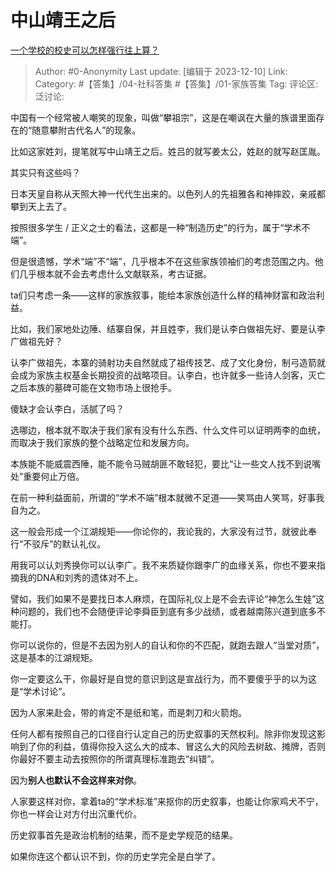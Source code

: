 # 中山靖王之后
[一个学校的校史可以怎样强行往上算？](https://www.zhihu.com/question/309154799/answer/3319842097)

> Author: #0-Anonymity
> Last update: [编辑于 2023-12-10]
> Link:
> Category: #【答集】/04-社科答集  #【答集】/01-家族答集 
> Tag:
> 评论区:
> 泛讨论:

中国有一个经常被人嘲笑的现象，叫做“攀祖宗”，这是在嘲讽在大量的族谱里面存在的“随意攀附古代名人”的现象。

比如这家姓刘，提笔就写中山靖王之后。姓吕的就写姜太公，姓赵的就写赵匡胤。

其实只有这些吗？

日本天皇自称从天照大神一代代生出来的。以色列人的先祖雅各和神摔跤，亲戚都攀到天上去了。

按照很多学生 / 正义之士的看法，这都是一种“制造历史”的行为，属于“学术不端”。

但是很遗憾，学术“端”不“端”，几乎根本不在这些家族领袖们的考虑范围之内。他们几乎根本就不会去考虑什么文献联系，考古证据。

ta们只考虑一条——这样的家族叙事，能给本家族创造什么样的精神财富和政治利益。

比如，我们家地处边陲、结寨自保，并且姓李，我们是认李白做祖先好、要是认李广做祖先好？

认李广做祖先，本寨的骑射功夫自然就成了祖传技艺、成了文化身份，制弓造箭就会成为家族主权基金长期投资的战略项目。认李白，也许就多一些诗人剑客，灭亡之后本族的墓碑可能在文物市场上很抢手。

傻缺才会认李白，活腻了吗？

选哪边，根本就不取决于我们家有没有什么东西、什么文件可以证明两李的血统，而取决于我们家族的整个战略定位和发展方向。

本族能不能威震西陲，能不能令马贼胡匪不敢轻犯，要比“让一些文人找不到说嘴处”重要何止万倍。

在前一种利益面前，所谓的“学术不端”根本就微不足道——笑骂由人笑骂，好事我自为之。

这一般会形成一个江湖规矩——你论你的，我论我的，大家没有过节，就彼此奉行“不驳斥”的默认礼仪。

用我可以认刘秀换你可以认李广。我不来质疑你跟李广的血缘关系，你也不要来指摘我的DNA和刘秀的遗体对不上。

譬如，我们如果不是要找日本人麻烦，在国际礼仪上是不会去评论“神怎么生娃”这种问题的，我们也不会随便评论李舜臣到底有多少战绩，或者越南陈兴道到底多不能打。

你可以说你的，但是不去因为别人的自认和你的不匹配，就跑去跟人“当堂对质”，这是基本的江湖规矩。

你一定要这么干，你最好是自觉的意识到这是宣战行为，而不要傻乎乎的以为这是“学术讨论”。

因为人家来赴会，带的肯定不是纸和笔，而是刺刀和火箭炮。

任何人都有按照自己的口径自行认定自己的历史叙事的天然权利。除非你发现这影响到了你的利益，值得你投入这么大的成本、冒这么大的风险去树敌、摊牌，否则你最好不要主动去按照你的所谓真理标准跑去“纠错”。

因为**别人也默认不会这样来对你**。

人家要这样对你，拿着ta的“学术标准”来抠你的历史叙事，也能让你家鸡犬不宁，你也一样会让对方付出沉重代价。

历史叙事首先是政治机制的结果，而不是史学规范的结果。

如果你连这个都认识不到，你的历史学完全是白学了。
